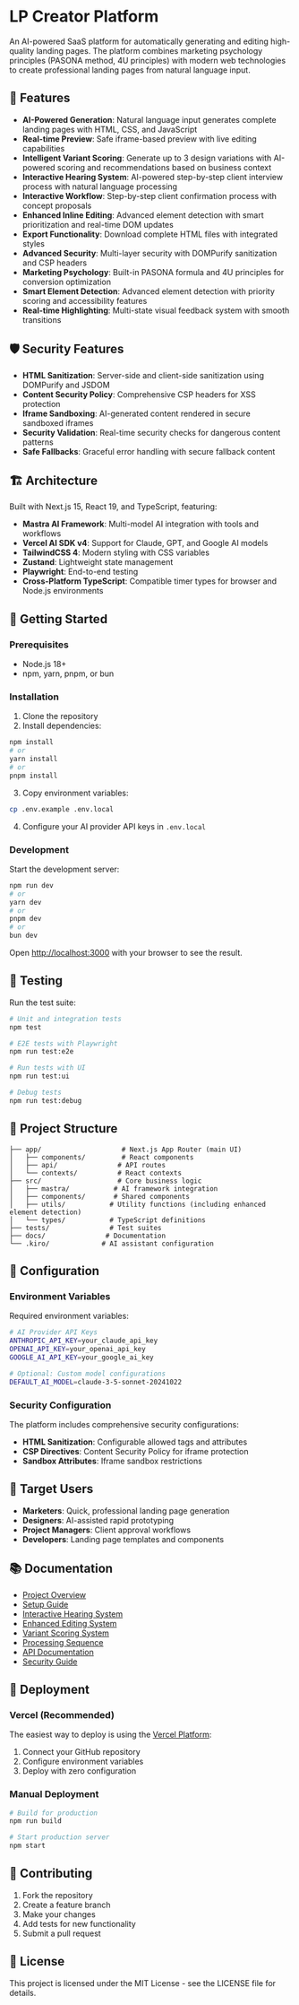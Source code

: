# LP Creator Platform

An AI-powered SaaS platform for automatically generating and editing high-quality landing pages. The platform combines marketing psychology principles (PASONA method, 4U principles) with modern web technologies to create professional landing pages from natural language input.

## 🚀 Features

- **AI-Powered Generation**: Natural language input generates complete landing pages with HTML, CSS, and JavaScript
- **Real-time Preview**: Safe iframe-based preview with live editing capabilities
- **Intelligent Variant Scoring**: Generate up to 3 design variations with AI-powered scoring and recommendations based on business context
- **Interactive Hearing System**: AI-powered step-by-step client interview process with natural language processing
- **Interactive Workflow**: Step-by-step client confirmation process with concept proposals
- **Enhanced Inline Editing**: Advanced element detection with smart prioritization and real-time DOM updates
- **Export Functionality**: Download complete HTML files with integrated styles
- **Advanced Security**: Multi-layer security with DOMPurify sanitization and CSP headers
- **Marketing Psychology**: Built-in PASONA formula and 4U principles for conversion optimization
- **Smart Element Detection**: Advanced element detection with priority scoring and accessibility features
- **Real-time Highlighting**: Multi-state visual feedback system with smooth transitions

## 🛡️ Security Features

- **HTML Sanitization**: Server-side and client-side sanitization using DOMPurify and JSDOM
- **Content Security Policy**: Comprehensive CSP headers for XSS protection
- **Iframe Sandboxing**: AI-generated content rendered in secure sandboxed iframes
- **Security Validation**: Real-time security checks for dangerous content patterns
- **Safe Fallbacks**: Graceful error handling with secure fallback content

## 🏗️ Architecture

Built with Next.js 15, React 19, and TypeScript, featuring:

- **Mastra AI Framework**: Multi-model AI integration with tools and workflows
- **Vercel AI SDK v4**: Support for Claude, GPT, and Google AI models
- **TailwindCSS 4**: Modern styling with CSS variables
- **Zustand**: Lightweight state management
- **Playwright**: End-to-end testing
- **Cross-Platform TypeScript**: Compatible timer types for browser and Node.js environments

## 🚦 Getting Started

### Prerequisites

- Node.js 18+ 
- npm, yarn, pnpm, or bun

### Installation

1. Clone the repository
2. Install dependencies:

```bash
npm install
# or
yarn install
# or
pnpm install
```

3. Copy environment variables:

```bash
cp .env.example .env.local
```

4. Configure your AI provider API keys in `.env.local`

### Development

Start the development server:

```bash
npm run dev
# or
yarn dev
# or
pnpm dev
# or
bun dev
```

Open [http://localhost:3000](http://localhost:3000) with your browser to see the result.

## 🧪 Testing

Run the test suite:

```bash
# Unit and integration tests
npm test

# E2E tests with Playwright
npm run test:e2e

# Run tests with UI
npm run test:ui

# Debug tests
npm run test:debug
```

## 📁 Project Structure

```
├── app/                    # Next.js App Router (main UI)
│   ├── components/         # React components
│   ├── api/               # API routes
│   └── contexts/          # React contexts
├── src/                   # Core business logic
│   ├── mastra/           # AI framework integration
│   ├── components/       # Shared components
│   ├── utils/           # Utility functions (including enhanced element detection)
│   └── types/           # TypeScript definitions
├── tests/               # Test suites
├── docs/               # Documentation
└── .kiro/             # AI assistant configuration
```

## 🔧 Configuration

### Environment Variables

Required environment variables:

```bash
# AI Provider API Keys
ANTHROPIC_API_KEY=your_claude_api_key
OPENAI_API_KEY=your_openai_api_key
GOOGLE_AI_API_KEY=your_google_ai_key

# Optional: Custom model configurations
DEFAULT_AI_MODEL=claude-3-5-sonnet-20241022
```

### Security Configuration

The platform includes comprehensive security configurations:

- **HTML Sanitization**: Configurable allowed tags and attributes
- **CSP Directives**: Content Security Policy for iframe protection
- **Sandbox Attributes**: Iframe sandbox restrictions

## 🎯 Target Users

- **Marketers**: Quick, professional landing page generation
- **Designers**: AI-assisted rapid prototyping
- **Project Managers**: Client approval workflows
- **Developers**: Landing page templates and components

## 📚 Documentation

- [Project Overview](docs/PROJECT_OVERVIEW.md)
- [Setup Guide](docs/PROJECT_SETUP_GUIDE.md)
- [Interactive Hearing System](docs/INTERACTIVE_HEARING_SYSTEM.md)
- [Enhanced Editing System](docs/ENHANCED_EDITING_SYSTEM.md)
- [Variant Scoring System](docs/VARIANT_SCORING_SYSTEM.md)
- [Processing Sequence](docs/PROCESSING_SEQUENCE.md)
- [API Documentation](docs/API_DOCUMENTATION.md)
- [Security Guide](docs/SECURITY.md)

## 🚀 Deployment

### Vercel (Recommended)

The easiest way to deploy is using the [Vercel Platform](https://vercel.com/new):

1. Connect your GitHub repository
2. Configure environment variables
3. Deploy with zero configuration

### Manual Deployment

```bash
# Build for production
npm run build

# Start production server
npm start
```

## 🤝 Contributing

1. Fork the repository
2. Create a feature branch
3. Make your changes
4. Add tests for new functionality
5. Submit a pull request

## 📄 License

This project is licensed under the MIT License - see the LICENSE file for details.
